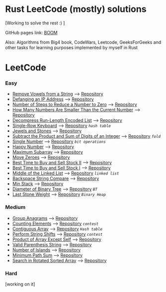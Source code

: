 # Rust LeetCode (mostly) solutions 
[Working to solve the rest :) ]

GitHub pages link: [BOOM](https://48d90782.github.io/Algos_Rust/)

Also: Algorithms from Big4 book, CodeWars, Leetcode, GeeksForGeeks and other tasks for learning purposes implemented by myself in Rust

# LeetCode
### Easy
* [Remove Vowels from a String](https://leetcode.com/problems/remove-vowels-from-a-string) -->                                                   [Repository](LeetCode/Easy/src/)
* [Defanging an IP Address](https://leetcode.com/problems/defanging-an-ip-address) -->                                                           [Repository](LeetCode/Easy/docs/defanging-an-ip-address.md)
* [Number of Steps to Reduce a Number to Zero](https://leetcode.com/problems/remove-vowels-from-a-string) -->                                    [Repository](LeetCode/Easy/src/number_of_steps.rs)
* [How Many Numbers Are Smaller Than the Current Number](https://leetcode.com/problems/how-many-numbers-are-smaller-than-the-current-number) --> [Repository](LeetCode/Easy/src/how_many_numbers_are_smaller.rs)
* [Decompress Run-Length Encoded List](https://leetcode.com/problems/decompress-run-length-encoded-list) -->                                     [Repository](LeetCode/Easy/src/decompress_run_length_encoded_list.rs)
* [Single-Row Keyboard](https://leetcode.com/problems/single-row-keyboard) -->                                                                   [Repository](LeetCode/Easy/src/single_row_keyboard.rs) *`hash table`*
* [Jewels and Stones](https://leetcode.com/problems/jewels-and-stones) -->                                                                       [Repository](LeetCode/Easy/src/num_jewels_in_stones.rs)
* [Subtract the Product and Sum of Digits of an Integer](https://leetcode.com/problems/subtract-the-product-and-sum-of-digits-of-an-integer) --> [Repository](LeetCode/Easy/src/subtract_the_product_and_sum_of_digits_of_an_integer.rs) *`fold`*
* [Single Number](https://leetcode.com/problems/single-number/) -->                                                                              [Repository](LeetCode/Easy/src/single_number.rs) *`bit operations`*
* [Happy Number](https://leetcode.com/problems/happy-number/) -->                                                                                [Repository](LeetCode/Easy/src/happy_number.rs)
* [Maximum Subarray](https://leetcode.com/problems/maximum-subarray/) -->                                                                        [Repository](LeetCode/Easy/src/maximum_subarray.rs)
* [Move Zeroes](https://leetcode.com/problems/move-zeroes/) -->                                                                                  [Repository](LeetCode/Easy/src/move_zeros.rs)
* [Best Time to Buy and Sell Stock II](https://leetcode.com/problems/best-time-to-buy-and-sell-stock-ii/) -->                                    [Repository](LeetCode/Easy/src/best_time_to_buy_and_sell_stock_2.rs)
* [Best Time to Buy and Sell Stock I](https://leetcode.com/problems/best-time-to-buy-and-sell-stock/) -->                                        [Repository](LeetCode/Easy/src/best_time_to_buy_and_sell_stock.rs)
* [Middle of the Linked List](https://leetcode.com/problems/middle-of-the-linked-list/) -->                                                      [Repository](LeetCode/Easy/src/middle_of_the_linked_list.rs) *`linked list`*
* [Backspace String Compare](https://leetcode.com/problems/backspace-string-compare/) -->                                                        [Repository](LeetCode/Easy/src/backspace_string_compare.rs)
* [Min Stack](https://leetcode.com/problems/min-stack/) -->                                                                                      [Repository](LeetCode/Easy/src/min_stack.rs)
* [Diameter of Binary Tree](https://leetcode.com/problems/diameter-of-binary-tree/) -->                                                          [Repository](LeetCode/Easy/src/diameter_of_binary_tree.rs) *`BT`*
* [Last Stone Weight](https://leetcode.com/problems/last-stone-weight/) -->                                                                      [Repository](LeetCode/Easy/src/last_stone_weight.rs) *`Binary Heap`*

### Medium
* [Group Anagrams](https://leetcode.com/problems/group-anagrams/) -->                                                   [Repository](LeetCode/Medium/src/group_anagrams.rs)
* [Counting Elements](https://leetcode.com/explore/challenge/card/30-day-leetcoding-challenge/528/week-1/3289/) -->     [Repository](LeetCode/Medium/src/counting_elements.rs) *`contest`*
* [Contiguous Array](https://leetcode.com/problems/contiguous-array/) -->                                               [Repository](LeetCode/Medium/src/contiguous_array.rs) *`Hash table`*
* [Perform String Shifts](https://leetcode.com/explore/featured/card/30-day-leetcoding-challenge/529/week-2/3299/) -->  [Repository](LeetCode/Medium/src/strings_shift.rs) *`contest`*
* [Product of Array Except Self](https://leetcode.com/problems/product-of-array-except-self/) -->                       [Repository](LeetCode/Medium/src/product_of_array_except_self.rs)
* [Valid Parenthesis String](https://leetcode.com/problems/valid-parenthesis-string/) -->                               [Repository](LeetCode/Medium/src/valid_parenthesis_string.rs)
* [Number of Islands](https://leetcode.com/problems/number-of-islands/) -->                                             [Repository](LeetCode/Medium/docs/number_of_islands.md)
* [Minimum Path Sum](https://leetcode.com/problems/minimum-path-sum/) -->                                               [Repository](LeetCode/Medium/docs/minimum_path_sum.md)
* [Search in Rotated Sorted Array](https://leetcode.com/problems/search-in-rotated-sorted-array/) -->                   [Repository](LeetCode/Medium/docs/search_in_rotated_sorted_array.md)


### Hard
[working on it]